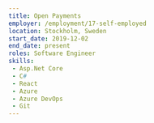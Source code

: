 ```yaml
---
title: Open Payments
employer: /employment/17-self-employed
location: Stockholm, Sweden
start_date: 2019-12-02
end_date: present
roles: Software Engineer
skills: 
 - Asp.Net Core
 - C#
 - React
 - Azure
 - Azure DevOps
 - Git
---
```

